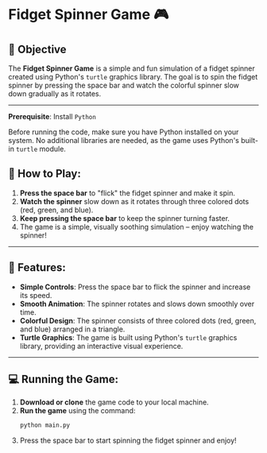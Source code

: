 # Fidget Spinner Game 🎮

## 🎯 Objective

The **Fidget Spinner Game** is a simple and fun simulation of a fidget spinner created using Python's `turtle` graphics library. The goal is to spin the fidget spinner by pressing the space bar and watch the colorful spinner slow down gradually as it rotates.

---

**Prerequisite**: Install `Python`

Before running the code, make sure you have Python installed on your system. No additional libraries are needed, as the game uses Python's built-in `turtle` module.

## 🚀 How to Play:

1. **Press the space bar** to "flick" the fidget spinner and make it spin.
2. **Watch the spinner** slow down as it rotates through three colored dots (red, green, and blue).
3. **Keep pressing the space bar** to keep the spinner turning faster.
4. The game is a simple, visually soothing simulation – enjoy watching the spinner!

---

## 📝 Features:

- **Simple Controls**: Press the space bar to flick the spinner and increase its speed.
- **Smooth Animation**: The spinner rotates and slows down smoothly over time.
- **Colorful Design**: The spinner consists of three colored dots (red, green, and blue) arranged in a triangle.
- **Turtle Graphics**: The game is built using Python's `turtle` graphics library, providing an interactive visual experience.

---

## 💻 Running the Game:

1. **Download or clone** the game code to your local machine.
2. **Run the game** using the command:
   ```bash
   python main.py
   ```
3. Press the space bar to start spinning the fidget spinner and enjoy!
